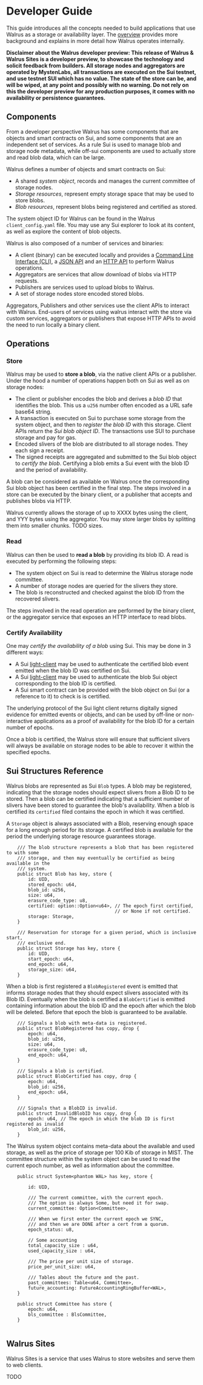 # Developer Guide

This guide introduces all the concepts needed to build applications that use Walrus as a storage
or availability layer. The [overview](./overview.md) provides more background and explains in
more detail how Walrus operates internally.

**Disclaimer about the Walrus developer preview: This release of Walrus \& Walrus Sites is a
developer preview, to showcase the technology and solicit feedback from builders. All storage nodes
and aggregators are operated by MystenLabs, all transactions are executed on the Sui testnet,
and use testnet SUI which has no value. The state of the store can be, and will be wiped, at any
point and possibly with no warning. Do not rely on this the developer preview for any production
purposes, it comes with no availability or persistence guarantees.**

## Components

From a developer perspective Walrus has some components that are objects and smart contracts on
Sui, and some components that are an independent set of services. As a rule Sui is used to manage
blob and storage node metadata, while off-sui components are used to actually store and read blob
data, which can be large.

Walrus defines a number of objects and smart contracts on Sui:

- A shared *system object*, records and manages the current committee of storage nodes.
- *Storage resources*, represent empty storage space that may be used to store blobs.
- *Blob resources*, represent blobs being registered and certified as stored.

The system object ID for Walrus can be found in the Walrus `client_config.yaml` file. You may use
any Sui explorer to look at its content, as well as explore the content of blob objects.

Walrus is also composed of a number of services and binaries:

- A client (binary) can be executed locally and provides a
  [Command Line Interface (CLI)](client-cli.html), a [JSON API](json-api.md)
  and an [HTTP API](web-api.md) to perform Walrus operations.
- Aggregators are services that allow download of blobs via HTTP requests.
- Publishers are services used to upload blobs to Walrus.
- A set of storage nodes store encoded stored blobs.

Aggregators, Publishers and other services use the client APIs to interact with Walrus. End-users
of services using walrus interact with the store via custom services, aggregators or publishers that
expose HTTP APIs to avoid the need to run locally a binary client.

## Operations

### Store

Walrus may be used to **store a blob**, via the native client APIs or a publisher. Under the hood a
number of operations happen both on Sui as well as on storage nodes:

- The client or publisher encodes the blob and derives a *blob ID* that identifies the blob. This
  us a `u256` number often encoded as a URL safe base64 string.
- A transaction is executed on Sui to purchase some storage from the system object, and then to
  *register the blob ID* with this storage. Client APIs return the *Sui blob object ID*. The
  transactions use SUI to purchase storage and pay for gas.
- Encoded slivers of the blob are distributed to all storage nodes. They each sign a receipt.
- The signed receipts are aggregated and submitted to the Sui blob object to *certify the blob*.
  Certifying a blob emits a Sui event with the blob ID and the period of availability.

A blob can be considered as available on Walrus once the corresponding Sui blob object has been
certified in the final step. The steps involved in a store can be executed by the binary client,
or a publisher that accepts and publishes blobs via HTTP.

Walrus currently allows the storage of up to XXXX bytes using the client, and YYY bytes using the
aggregator. You may store larger blobs by splitting them into smaller chunks. TODO sizes.

### Read

Walrus can then be used to **read a blob** by providing its blob ID. A read is executed by
performing the following steps:

- The system object on Sui is read to determine the Walrus storage node committee.
- A number of storage nodes are queried for the slivers they store.
- The blob is reconstructed and checked against the blob ID from the recovered slivers.

The steps involved in the read operation are performed by the binary client, or the aggregator
service that exposes an HTTP interface to read blobs.

### Certify Availability

One may *certify the availability of a blob* using Sui. This may be done in 3 different ways:

- A Sui [light-client](https://github.com/MystenLabs/sui/tree/main/crates/sui-light-client) may be
  used to authenticate the certified blob event emitted when the blob ID was certified on Sui.
- A Sui [light-client](https://github.com/MystenLabs/sui/tree/main/crates/sui-light-client) may be
  used to authenticate the blob Sui object corresponding to the blob ID is certified.
- A Sui smart contract can be provided with the blob object on Sui (or a reference to it) to check
  is is certified.

The underlying protocol of the Sui light client returns digitally signed evidence for emitted events
or objects, and can be used by off-line or non-interactive applications as a proof of availability
for the blob ID for a certain number of epochs.

Once a blob is certified, the Walrus store will ensure that sufficient slivers will always be
available on storage nodes to be able to recover it within the specified epochs.

## Sui Structures Reference

Walrus blobs are represented as Sui `Blob` types. A blob may be registered, indicating that the
storage nodes should expect slivers from a Blob ID to be stored. Then a blob can be certified
indicating that a sufficient number of slivers have been stored to guarantee the blob's
availability. When a blob is certified its `certified` filed contains the epoch in which it was
certified.

A `Storage` object is always associated with a Blob, reserving enough space for
a long enough period for its storage. A certified blob is available for the period the
underlying storage resource guarantees storage.

```move
    /// The blob structure represents a blob that has been registered to with some
    /// storage, and then may eventually be certified as being available in the
    /// system.
    public struct Blob has key, store {
        id: UID,
        stored_epoch: u64,
        blob_id: u256,
        size: u64,
        erasure_code_type: u8,
        certified: option::Option<u64>, // The epoch first certified,
                                        // or None if not certified.
        storage: Storage,
    }

    /// Reservation for storage for a given period, which is inclusive start,
    /// exclusive end.
    public struct Storage has key, store {
        id: UID,
        start_epoch: u64,
        end_epoch: u64,
        storage_size: u64,
    }
```

When a blob is first registered a `BlobRegistered` event is emitted that informs storage nodes
that they should expect slivers associated with its Blob ID. Eventually when the blob is
certified a `BlobCertified` is emitted containing information about the blob ID and the epoch
after which the blob will be deleted. Before that epoch the blob is guaranteed to be available.


```move
    /// Signals a blob with meta-data is registered.
    public struct BlobRegistered has copy, drop {
        epoch: u64,
        blob_id: u256,
        size: u64,
        erasure_code_type: u8,
        end_epoch: u64,
    }

    /// Signals a blob is certified.
    public struct BlobCertified has copy, drop {
        epoch: u64,
        blob_id: u256,
        end_epoch: u64,
    }

    /// Signals that a BlobID is invalid.
    public struct InvalidBlobID has copy, drop {
        epoch: u64, // The epoch in which the blob ID is first registered as invalid
        blob_id: u256,
    }
```

The Walrus system object contains meta-data about the available and used storage, as well as the
price of storage per 100 Kib of storage in MIST. The committee
structure within the system object can be used to read the current epoch number, as well as
information about the committee.

```move
    public struct System<phantom WAL> has key, store {

        id: UID,

        /// The current committee, with the current epoch.
        /// The option is always Some, but need it for swap.
        current_committee: Option<Committee>,

        /// When we first enter the current epoch we SYNC,
        /// and then we are DONE after a cert from a quorum.
        epoch_status: u8,

        // Some accounting
        total_capacity_size : u64,
        used_capacity_size : u64,

        /// The price per unit size of storage.
        price_per_unit_size: u64,

        /// Tables about the future and the past.
        past_committees: Table<u64, Committee>,
        future_accounting: FutureAccountingRingBuffer<WAL>,
    }

    public struct Committee has store {
        epoch: u64,
        bls_committee : BlsCommittee,
    }


```

## Walrus Sites

Walrus Sites is a service that uses Walrus to store websites and serve them to web clients.

TODO